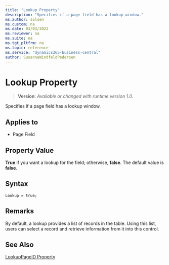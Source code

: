 ```yaml
---
title: "Lookup Property"
description: "Specifies if a page field has a lookup window."
ms.author: solsen
ms.custom: na
ms.date: 03/03/2022
ms.reviewer: na
ms.suite: na
ms.tgt_pltfrm: na
ms.topic: reference
ms.service: "dynamics365-business-central"
author: SusanneWindfeldPedersen
---
```

[//]: # (START>DO_NOT_EDIT)
[//]: # (IMPORTANT:Do not edit any of the content between here and the END>DO_NOT_EDIT.)
[//]: # (Any modifications should be made in the .xml files in the ModernDev repo.)
# Lookup Property
> **Version**: _Available or changed with runtime version 1.0._

Specifies if a page field has a lookup window.

## Applies to
-   Page Field

[//]: # (IMPORTANT: END>DO_NOT_EDIT)

  
## Property Value

**True** if you want a lookup for the field; otherwise, **false**. The default value is **false**.  

## Syntax

```AL
Lookup = true;
```
  
## Remarks

By default, a lookup provides a list of records in the table. Using this list, users can select a record and retrieve information from it into this control.  
  
## See Also

[LookupPageID Property](devenv-lookuppageid-property.md)